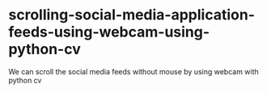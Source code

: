 # scrolling-social-media-application-feeds-using-webcam-using-python-cv
We can scroll the social media feeds without mouse by using webcam with python cv
